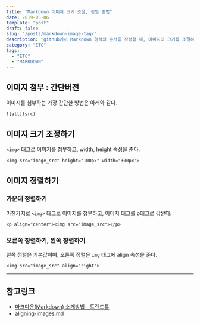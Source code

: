 ```yaml
---
title: "Markdown 이미지 크기 조절, 정렬 방법"
date: 2019-05-06
template: "post"
draft: false
slug: "/posts/markdown-image-tag/"
description: "github에서 Markdown 형식의 문서를 작성할 때, 이미지의 크기를 조절하는 방법과 정렬하는 방법을 정리한 글입니다."
category: "ETC"
tags:
  - "ETC"
  - "MARKDOWN"
---
```


## 이미지 첨부 : 간단버전
이미지를 첨부하는 가장 간단한 방법은 아래와 같다.

    ![alt](src)

## 이미지 크기 조정하기
`<img>` 태그로 이미지를 첨부하고, width, height 속성을 준다.

    <img src="image_src" height="100px" width="300px">

## 이미지 정렬하기
### 가운데 정렬하기
마찬가지로 `<img>` 태그로 이미지를 첨부하고, 이미지 태그를 p태그로 감싼다.

    <p align="center"><img src="image_src"></p>

### 오른쪽 정렬하기, 왼쪽 정렬하기
왼쪽 정렬은 기본값이며, 오른쪽 정렬은 `img` 태그에 align 속성을 준다.

    <img src="image_src" align="right">
    
***
## 참고링크
* [마크다운(Markdown) 소개방법 - 트렌드톡](https://news.trendtalk.kr/markdown-intro/#index-08)
* [aligning-images.md](https://gist.github.com/DavidWells/7d2e0e1bc78f4ac59a123ddf8b74932d)